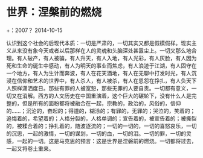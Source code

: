 # 世界：涅槃前的燃烧
+：2007？
2014-10-15  

认识到这个社会的后现代本质：一切是严肃的，一切其实又都是假模假样。现实主义从来没有象今天或者以后那样在人的灵魂和头脑深处甚嚣尘上。一切又那么地合理。有人破产，有人被骗，有人升天，有人入地，有人光彩，有人灰脸，有人因为死和生命的诞生中感动，有人为明天的事业而焦虑，有人浪迹于江湖，有人固守在一个地方，有人为生计而奔波，有人在花天酒地，有人在无聊中打发时光，有人沉浸在信仰和艺术的世界中，有人杀人，有人被杀，有人在恩怨在挣扎，有人负天下人照样潇洒度日。那些有罪的人被宽恕，那些无罪的人要自责。一切都有意义，一切又在消解。西方的人文历史在中国重演着，这个巨大的碾轮下，没有什么人是完整的，但是所有的面粉都将被融合在一起，宗教的，政治的，风俗的，信仰的……；沉沦的，奋起的；得道的，糊涂的；有罪的，无罪的；哭泣的，笑着的；追悔着的，希望着的；人格分裂的，人格单调的；宣告着的，被宣告着的；被撕裂的，被糅合着的；挣扎着的，随波逐流的；一切的一切的，一切的喜怒哀乐，一切的沉思，一起的激情，一切的谋划，一切的血，一切的泪。一切的罪，一切的灵感，一起的一切。这是马克思的预言：这是世界是涅磐前的燃烧。一切都将过去，一起又将卷土重来。